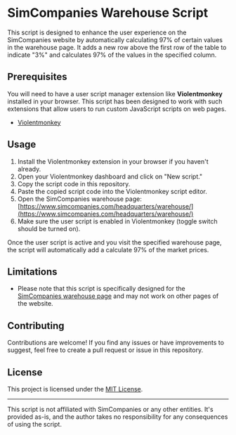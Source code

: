 # SimCompanies Warehouse Script

This script is designed to enhance the user experience on the SimCompanies website by automatically calculating 97% of certain values in the warehouse page. It adds a new row above the first row of the table to indicate "3%" and calculates 97% of the values in the specified column.

## Prerequisites

You will need to have a user script manager extension like **Violentmonkey** installed in your browser. This script has been designed to work with such extensions that allow users to run custom JavaScript scripts on web pages.

- [Violentmonkey](https://violentmonkey.github.io/get-it/)

## Usage

1. Install the Violentmonkey extension in your browser if you haven't already.
2. Open your Violentmonkey dashboard and click on "New script."
3. Copy the script code in this repository.
4. Paste the copied script code into the Violentmonkey script editor.
5. Open the SimCompanies warehouse page: [https://www.simcompanies.com/headquarters/warehouse/](https://www.simcompanies.com/headquarters/warehouse/)
6. Make sure the user script is enabled in Violentmonkey (toggle switch should be turned on).

Once the user script is active and you visit the specified warehouse page, the script will automatically add a calculate 97% of the market prices.

## Limitations

- Please note that this script is specifically designed for the [SimCompanies warehouse page](https://www.simcompanies.com/headquarters/warehouse/) and may not work on other pages of the website.

## Contributing

Contributions are welcome! If you find any issues or have improvements to suggest, feel free to create a pull request or issue in this repository.

## License

This project is licensed under the [MIT License](LICENSE).

---

This script is not affiliated with SimCompanies or any other entities. It's provided as-is, and the author takes no responsibility for any consequences of using the script.
